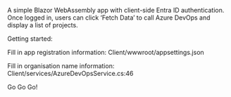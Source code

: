 A simple Blazor WebAssembly app with client-side Entra ID authentication. Once logged in, users can click ‘Fetch Data’ to call Azure DevOps and display a list of projects.

Getting started:

Fill in app registration information:
Client/wwwroot/appsettings.json

Fill in organisation name information:
Client/services/AzureDevOpsService.cs:46

Go Go Go!
